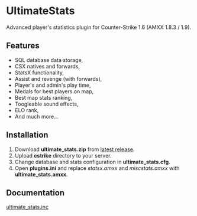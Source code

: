 # UltimateStats

Advanced player's statistics plugin for Counter-Strike 1.6 (AMXX 1.8.3 / 1.9).

## Features
- SQL database data storage,
- CSX natives and forwards,
- StatsX functionality,
- Assist and revenge (with forwards),
- Player's and admin's play time,
- Medals for best players on map,
- Best map stats ranking,
- Toogleable sound effects,
- ELO rank,
- And much more...

## Installation
1. Download **ultimate_stats.zip** from [latest release](https://github.com/TheDoctor0/UltimateStats/releases/latest).
2. Upload **cstrike** directory to your server.
3. Change database and stats configuration in **ultimate_stats.cfg**.
4. Open **plugins.ini** and replace *statsx.amxx* and *miscstats.amxx* with **ultimate_stats.amxx**.

## Documentation
[ultimate_stats.inc](https://github.com/TheDoctor0/UltimateStats/blob/master/cstrike/addons/amxmodx/scripting/include/ultimate_stats.inc)
